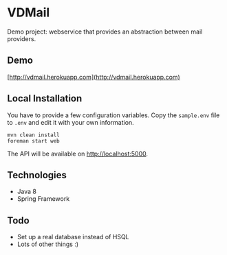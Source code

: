 # VDMail

Demo project: webservice that provides an abstraction between mail providers.

## Demo

[http://vdmail.herokuapp.com](http://vdmail.herokuapp.com)

## Local Installation

You have to provide a few configuration variables. Copy the `sample.env` file to `.env` and edit it with your own information.

```
mvn clean install
foreman start web
```

The API will be available on [http://localhost:5000](http://localhost:5000).

## Technologies

* Java 8
* Spring Framework

## Todo

* Set up a real database instead of HSQL
* Lots of other things :)
